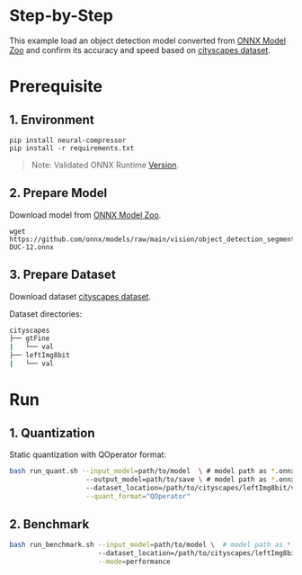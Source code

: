 Step-by-Step
============

This example load an object detection model converted from [ONNX Model Zoo](https://github.com/onnx/models) and confirm its accuracy and speed based on [cityscapes dataset](https://www.cityscapes-dataset.com/downloads/).

# Prerequisite

## 1. Environment
```shell
pip install neural-compressor
pip install -r requirements.txt
```
> Note: Validated ONNX Runtime [Version](/docs/source/installation_guide.md#validated-software-environment).

## 2. Prepare Model

Download model from [ONNX Model Zoo](https://github.com/onnx/models).

```shell
wget https://github.com/onnx/models/raw/main/vision/object_detection_segmentation/duc/model/ResNet101-DUC-12.onnx
```

## 3. Prepare Dataset
Download dataset [cityscapes dataset](https://www.cityscapes-dataset.com/downloads/).

Dataset directories:

```bash
cityscapes
├── gtFine
|   └── val
├── leftImg8bit
|   └── val
```

# Run

## 1. Quantization

Static quantization with QOperator format:

```bash
bash run_quant.sh --input_model=path/to/model  \ # model path as *.onnx
                   --output_model=path/to/save \ # model path as *.onnx
                   --dataset_location=/path/to/cityscapes/leftImg8bit/val \
                   --quant_format="QOperator"
```

## 2. Benchmark

```bash
bash run_benchmark.sh --input_model=path/to/model \  # model path as *.onnx
                      --dataset_location=/path/to/cityscapes/leftImg8bit/val \
                      --mode=performance
```
